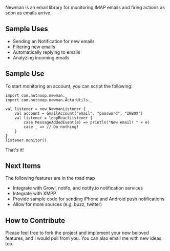 Newman is an email library for monitoring IMAP emails and firing actions
as soon as emails arrive.

Sample Uses
------------------
  * Sending an Notification for new emails
  * Filtering new emails
  * Automatically replying to emails
  * Analyzing incoming emails

Sample Use
------------------

To start monitoring an account, you can script the following:

    import com.notnoop.newman._
    import com.notnoop.newman.ActorUtils._

    val listener = new NewmanListener {
        val account = GmailAccount("email", "password", "INBOX")
        val listener = loopReactListener {
            case MessageAddedEvent(e) => println("New email! " + e)
            case _ => // Do nothing!
        }
    }
    listener.monitor()

That's it!

Next Items
------------------

The following features are in the road map

  * Integrate with Growl, notifo, and notify.io notification services
  * Integrate with XMPP
  * Provide sample code for sending iPhone and Android push notifications
  * Allow for more sources (e.g. buzz, twitter)

How to Contribute
------------------------------------

Please feel free to fork the project and implement your new beloved
features, and I would pull from you.  You can also email me with new ideas
too.
